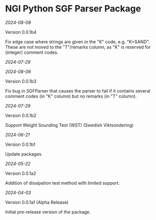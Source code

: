 # NGI Python SGF Parser Package

_2024-08-08_

Version 0.0.1b4

Fix edge case where strings are given in the "K" code, e.g. "K=SAND". These are not moved to the "T"/remarks column, as "K" is reserved for (integer) comment codes.

_2024-07-29_

_2024-08-06_

Version 0.0.1b3

Fix bug in SGFParser that causes the parser to fail if it contains several comment codes (in "K" column) but no remarks (in "T" column).

_2024-07-29_

Version 0.0.1b2

Support Weight Sounding Test (WST) (Swedish Viktsondering)

_2024-06-21_

Version 0.0.1b1

Update packages.


_2024-05-22_

Version 0.0.1a2

Addition of dissipation test method with limited support.


_2024-04-03_

Version 0.0.1a1 (Alpha Release)

Initial pre-release version of the package.
